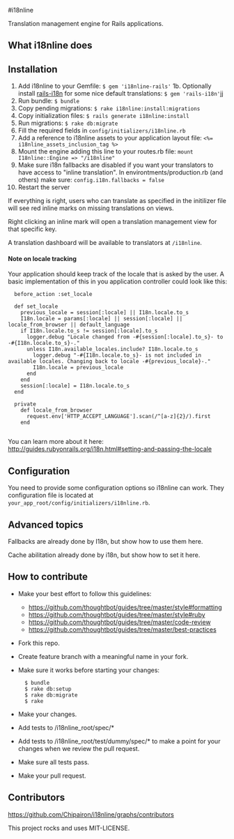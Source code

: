 #i18nline

Translation management engine for Rails applications.

## What i18nline does


## Installation

1. Add i18nline to your Gemfile: `$ gem 'i18nline-rails'`
1b. Optionally install [rails-i18n](https://github.com/svenfuchs/rails-i18n) for some nice default translations: `$ gem 'rails-i18n'`jj
2. Run bundle: `$ bundle`
3. Copy pending migrations: `$ rake i18nline:install:migrations`
4. Copy initialization files: `$ rails generate i18nline:install`
5. Run migrations: `$ rake db:migrate`
6. Fill the required fields in `config/initializers/i18nline.rb`
7. Add a reference to i18nline assets to your application layout file: `<%= i18nline_assets_inclusion_tag %>`
8. Mount the engine adding this line to your routes.rb file: `mount I18nline::Engine => "/i18nline"`
9. Make sure i18n fallbacks are disabled if you want your translators to have access to "inline translation". In environtments/production.rb (and others) make sure: `config.i18n.fallbacks = false`
10. Restart the server

If everything is right, users who can translate as specified in the initilizer file will
see red inline marks on missing translations on views. 

Right clicking an inline mark will open a translation management view for that specific key.

A translation dashboard will be available to translators at `/i18nline`.

#### Note on locale tracking
Your application should keep track of the locale that is asked by the user.
A basic implementation of this in you application controller could look like this:
```
  before_action :set_locale

  def set_locale
    previous_locale = session[:locale] || I18n.locale.to_s
    I18n.locale = params[:locale] || session[:locale] || locale_from_browser || default_language
    if I18n.locale.to_s != session[:locale].to_s
      logger.debug "Locale changed from -#{session[:locale].to_s}- to -#{I18n.locale.to_s}-."
      unless I18n.available_locales.include? I18n.locale.to_s
        logger.debug "-#{I18n.locale.to_s}- is not included in available locales. Changing back to locale -#{previous_locale}-."
        I18n.locale = previous_locale
      end
    end
    session[:locale] = I18n.locale.to_s
  end

  private
    def locale_from_browser
      request.env['HTTP_ACCEPT_LANGUAGE'].scan(/^[a-z]{2}/).first
    end


```

You can learn more about it here: http://guides.rubyonrails.org/i18n.html#setting-and-passing-the-locale

## Configuration
You need to provide some configuration options so i18nline can work. They configuration file is located at `your_app_root/config/initializers/i18nline.rb`.

## Advanced topics
Fallbacks are already done by I18n, but show how to use them here.

Cache abilitation already done by i18n, but show how to set it here.

## How to contribute

* Make your best effort to follow this guidelines:
    * https://github.com/thoughtbot/guides/tree/master/style#formatting
    * https://github.com/thoughtbot/guides/tree/master/style#ruby
    * https://github.com/thoughtbot/guides/tree/master/code-review
    * https://github.com/thoughtbot/guides/tree/master/best-practices
* Fork this repo.
* Create feature branch with a meaningful name in your fork.
* Make sure it works before starting your changes:

        $ bundle
        $ rake db:setup
        $ rake db:migrate
        $ rake
* Make your changes.
* Add tests to /i18nline_root/spec/*
* Add tests to /i18nline_root/test/dummy/spec/* to make a point for your changes when we review the pull request.
* Make sure all tests pass.
* Make your pull request.

## Contributors
https://github.com/Chipairon/i18nline/graphs/contributors


This project rocks and uses MIT-LICENSE.
